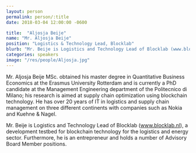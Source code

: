 ```yaml
---
layout: person
permalink: person/:title
date: 2018-03-04 12:00:00 -0600

title:  "Aljosja Beije"
name: "Mr. Aljosja Beije"
position: "Logistics & Technology Lead, Blocklab"
blurb: "Mr. Beije is Logistics and Technology Lead of Blocklab (www.blocklab.nl), a development testbed for blockchain technology for the logistics and energy sector"
categories: speakers
image: "/res/people/Aljosja.jpg"
---
```


Mr. Aljosja Beije MSc. obtained his master degree in Quantitative Business Economics at the Erasmus University Rotterdam and is currently a PhD candidate at the Management Engineering department of the Politecnico di Milano; his research is aimed at supply chain optimization using blockchain technology. He has over 20 years of IT in logistics and supply chain management on three different continents with companies such as Nokia and Kuehne & Nagel.

Mr. Beije is Logistics and Technology Lead of Blocklab (www.blocklab.nl), a development testbed for blockchain technology for the logistics and energy sector. Furthermore, he is an entrepreneur and holds a number of Advisory Board Member positions.